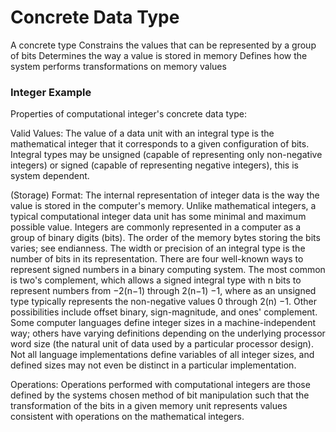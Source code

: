 # Concrete Data Type

A concrete type
  Constrains the values that can be represented by a group of bits
  Determines the way a value is stored in memory
  Defines how the system performs transformations on memory values



### Integer Example

Properties of computational integer's concrete data type:

Valid Values:
The value of a data unit with an integral type is the mathematical integer that it corresponds to a given configuration of bits. Integral types may be unsigned (capable of representing only non-negative integers) or signed (capable of representing negative integers), this is system dependent.

(Storage) Format:
The internal representation of integer data is the way the value is stored in the computer's memory. Unlike mathematical integers, a typical computational integer data unit has some minimal and maximum possible value. Integers are commonly represented in a computer as a group of binary digits (bits). The order of the memory bytes storing the bits varies; see endianness. The width or precision of an integral type is the number of bits in its representation. There are four well-known ways to represent signed numbers in a binary computing system. The most common is two's complement, which allows a signed integral type with n bits to represent numbers from −2(n−1) through 2(n−1) −1, where as an unsigned type typically represents the non-negative values 0 through 2(n) −1. Other possibilities include offset binary, sign-magnitude, and ones' complement. Some computer languages define integer sizes in a machine-independent way; others have varying definitions depending on the underlying processor word size (the natural unit of data used by a particular processor design). Not all language implementations define variables of all integer sizes, and defined sizes may not even be distinct in a particular implementation.

Operations:
Operations performed with computational integers are those defined by the systems chosen method of bit manipulation such that the transformation of the bits in a given memory unit represents values consistent with operations on the mathematical integers.
